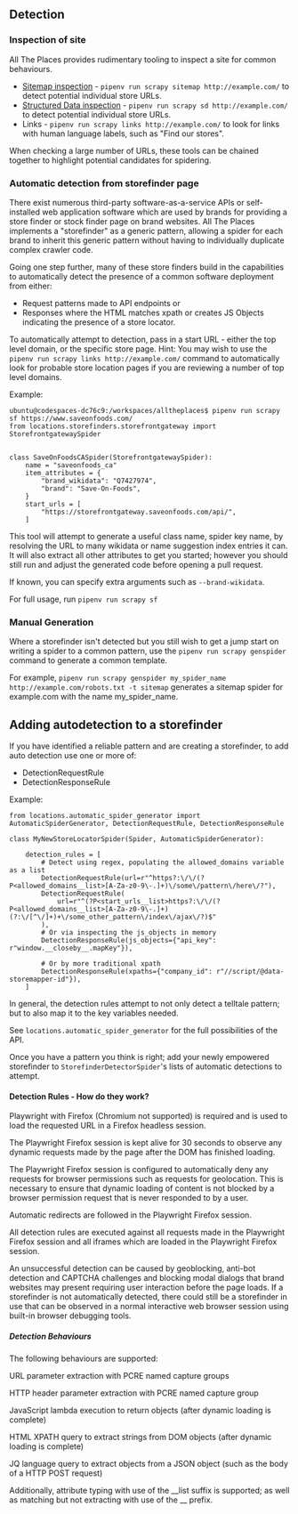 ## Detection

### Inspection of site

All The Places provides rudimentary tooling to inspect a site for common behaviours.

* [Sitemap inspection](SITEMAP.md) - `pipenv run scrapy sitemap http://example.com/` to detect potential individual store URLs.
* [Structured Data inspection](STRUCTURED_DATA.md) - `pipenv run scrapy sd http://example.com/` to detect potential individual store URLs.
* Links - `pipenv run scrapy links http://example.com/` to look for links with human language labels, such as "Find our stores".

When checking a large number of URLs, these tools can be chained together to highlight potential candidates for spidering.

### Automatic detection from storefinder page

There exist numerous third-party software-as-a-service APIs or self-installed web application software which are used by brands for providing a store finder or stock finder page on brand websites. All The Places implements a "storefinder" as a generic pattern, allowing a spider for each brand to inherit this generic pattern without having to individually duplicate complex crawler code.

Going one step further, many of these store finders build in the capabilities to automatically detect the
presence of a common software deployment from either:

- Request patterns made to API endpoints or
- Responses where the HTML matches xpath or creates JS Objects indicating the presence of a store locator.

To automatically attempt to detection, pass in a start URL - either the top level domain, or
the specific store page.
Hint: You may wish to use the `pipenv run scrapy links http://example.com/` command to automatically look for
probable store location pages if you are reviewing a number of top level domains.

Example:
```
ubuntu@codespaces-dc76c9:/workspaces/alltheplaces$ pipenv run scrapy sf https://www.saveonfoods.com/
from locations.storefinders.storefrontgateway import StorefrontgatewaySpider


class SaveOnFoodsCASpider(StorefrontgatewaySpider):
    name = "saveonfoods_ca"
    item_attributes = {
        "brand_wikidata": "Q7427974",
        "brand": "Save-On-Foods",
    }
    start_urls = [
        "https://storefrontgateway.saveonfoods.com/api/",
    ]
```

This tool will attempt to generate a useful class name, spider key name, by resolving the URL to many wikidata or name suggestion index entries it can. It will also extract
all other attributes to get you started; however you should still run and adjust the generated code
before opening a pull request.

If known, you can specify extra arguments such as `--brand-wikidata`.

For full usage, run `pipenv run scrapy sf`

### Manual Generation

Where a storefinder isn't detected but you still wish to get a jump start on writing a spider to a common pattern,
use the `pipenv run scrapy genspider` command to generate a common template.

For example, `pipenv run scrapy genspider my_spider_name http://example.com/robots.txt -t sitemap` generates a sitemap spider for example.com with the name my_spider_name.


## Adding autodetection to a storefinder

If you have identified a reliable pattern and are creating a storefinder, to add auto detection use one or more of:

- DetectionRequestRule
- DetectionResponseRule

Example:
```
from locations.automatic_spider_generator import AutomaticSpiderGenerator, DetectionRequestRule, DetectionResponseRule

class MyNewStoreLocatorSpider(Spider, AutomaticSpiderGenerator):

    detection_rules = [
        # Detect using regex, populating the allowed_domains variable as a list
        DetectionRequestRule(url=r"^https?:\/\/(?P<allowed_domains__list>[A-Za-z0-9\-.]+)\/some\/pattern\/here\/?"),
        DetectionRequestRule(
            url=r"^(?P<start_urls__list>https?:\/\/(?P<allowed_domains__list>[A-Za-z0-9\-.]+)(?:\/[^\/]+)+\/some_other_pattern\/index\/ajax\/?)$"
        ),
        # Or via inspecting the js_objects in memory
        DetectionResponseRule(js_objects={"api_key": r"window.__closeby__.mapKey"}),

        # Or by more traditional xpath
        DetectionResponseRule(xpaths={"company_id": r"//script/@data-storemapper-id"}),
    ]
```

In general, the detection rules attempt to not only detect a telltale pattern; but to also map it to the key variables needed.

See `locations.automatic_spider_generator` for the full possibilities of the API.

Once you have a pattern you think is right; add your newly empowered storefinder to `StorefinderDetectorSpider`'s lists of
automatic detections to attempt.

#### Detection Rules - How do they work?

Playwright with Firefox (Chromium not supported) is required and is used to load the requested URL in a Firefox headless session.

The Playwright Firefox session is kept alive for 30 seconds to observe any dynamic requests made by the page after the DOM has finished loading.

The Playwright Firefox session is configured to automatically deny any requests for browser permissions such as requests for geolocation. This is necessary to ensure that dynamic loading of content is not blocked by a browser permission request that is never responded to by a user.

Automatic redirects are followed in the Playwright Firefox session.

All detection rules are executed against all requests made in the Playwright Firefox session and all iframes which are loaded in the Playwright Firefox session.

An unsuccessful detection can be caused by geoblocking, anti-bot detection and CAPTCHA challenges and blocking modal dialogs that brand websites may present requiring user interaction before the page loads. If a storefinder is not automatically detected, there could still be a storefinder in use that can be observed in a normal interactive web browser session using built-in browser debugging tools.

##### Detection Behaviours

The following behaviours are supported:

URL parameter extraction with PCRE named capture groups

HTTP header parameter extraction with PCRE named capture group

JavaScript lambda execution to return objects (after dynamic loading is complete)

HTML XPATH query to extract strings from DOM objects (after dynamic loading is complete)

JQ language query to extract objects from a JSON object (such as the body of a HTTP POST request)

Additionally, attribute typing with use of the __list suffix is supported; as well as matching but not extracting with use of the __ prefix.
